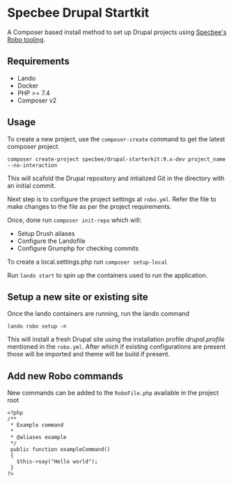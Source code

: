 # Specbee Drupal Startkit

A Composer based install method to set up Drupal projects using [Specbee's Robo tooling](https://github.com/SpecbeeLabs/robo-tooling).

## Requirements
- Lando
- Docker
- PHP >= 7.4
- Composer v2

## Usage
To create a new project, use the `composer-create` command to get the latest composer project.

```
composer create-project specbee/drupal-starterkit:9.x-dev project_name --no-interaction
```

This will scafold the Drupal repository and intialized Git in the directory with an initial commit.

Next step is to configure the project settings at `robo.yml`. Refer the file to make changes to the file as per the project requirements.

Once, done run `composer init-repo` which will:

- Setup Drush aliases
- Configure the Landofile
- Configure Grumphp for checking commits

To create a local.settings.php run `composer setup-local`

Run `lando start` to spin up the containers used to run the application.

## Setup a new site or existing site
Once the lando containers are running, run the lando command

```
lando robo setup -n
```

This will install a fresh Drupal site using the installation profile _drupal.profile_ mentioned in the `robo.yml`. After which if existing configurations are present those will be imported and theme will be build if present.

## Add new Robo commands
New commands can be added to the `RoboFile.php` available in the project root

```
<?php
/**
 * Example command
 *
 * @aliases example
 */
 public function exampleCommand()
 {
   $this->say("Hello world");
 }
?>
```

